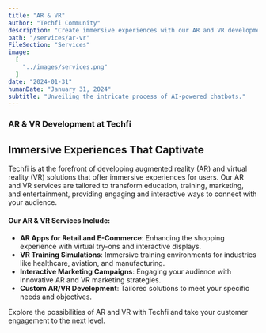 ```yaml
---
title: "AR & VR"
author: "Techfi Community"
description: "Create immersive experiences with our AR and VR development services, transforming the way you interact with your customers."
path: "/services/ar-vr"
FileSection: "Services"
image:
  [
    "../images/services.png"
  ]
date: "2024-01-31"
humanDate: "January 31, 2024"
subtitle: "Unveiling the intricate process of AI-powered chatbots."
---
```



### AR & VR Development at Techfi

## Immersive Experiences That Captivate

Techfi is at the forefront of developing augmented reality (AR) and virtual reality (VR) solutions that offer immersive experiences for users. Our AR and VR services are tailored to transform education, training, marketing, and entertainment, providing engaging and interactive ways to connect with your audience.

#### Our AR & VR Services Include:

- **AR Apps for Retail and E-Commerce**: Enhancing the shopping experience with virtual try-ons and interactive displays.
- **VR Training Simulations**: Immersive training environments for industries like healthcare, aviation, and manufacturing.
- **Interactive Marketing Campaigns**: Engaging your audience with innovative AR and VR marketing strategies.
- **Custom AR/VR Development**: Tailored solutions to meet your specific needs and objectives.

Explore the possibilities of AR and VR with Techfi and take your customer engagement to the next level.

